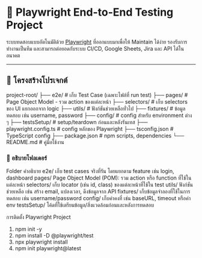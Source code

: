 # 🧪 Playwright End-to-End Testing Project

ระบบทดสอบแบบอัตโนมัติด้วย [Playwright](https://playwright.dev/) ที่ออกแบบมาเพื่อให้ Maintain ได้ง่าย รองรับการทำงานเป็นทีม และสามารถต่อยอดกับระบบ CI/CD, Google Sheets, Jira และ API ได้ในอนาคต

---

## 📁 โครงสร้างโปรเจกต์

project-root/
├── e2e/                      # เก็บ Test Case (เฉพาะไฟล์ที่ run test)
├── pages/                    # Page Object Model - รวม action ของแต่ละหน้า
├── selectors/                # เก็บ selectors ของ UI แยกออกจาก logic
├── utils/                    # ฟังก์ชันช่วยเหลือทั่วไป
├── fixtures/                 # ข้อมูลทดสอบ เช่น username, password
├── config/                   # config สำหรับ environment ต่าง ๆ
├── testsSetup/               # setup/teardown ก่อนและหลังรันเทส
├── playwright.config.ts      # config หลักของ Playwright
├── tsconfig.json             # TypeScript config
├── package.json              # npm scripts, dependencies
└── README.md                 # คู่มือใช้งาน


### 🧱 อธิบายโฟลเดอร์
Folder	คำอธิบาย
e2e/	เก็บ test cases จริงที่รัน โดยแยกตาม feature เช่น login, dashboard
pages/	Page Object Model (POM): รวม action หรือ function ที่ใช้ในแต่ละหน้า
selectors/	เก็บ locator (เช่น id, class) ของแต่ละหน้าที่ใช้ใน test
utils/	ฟังก์ชันช่วยเหลือ เช่น สร้าง email, แปลงเวลา, ดึงข้อมูลจาก API
fixtures/	เก็บข้อมูลจำลองที่ใช้ในการทดสอบ เช่น username/password
config/	เก็บค่าคงที่ เช่น baseURL, timeout หรือค่า env
testsSetup/	โค้ดที่ใช้เตรียมข้อมูล/สิ่งแวดล้อมก่อนและหลังการทดสอบ

การติดตั้ง Playwright Project
1. npm init -y
2. npm install -D @playwright/test
3. npx playwright install
4. npm init playwright@latest
